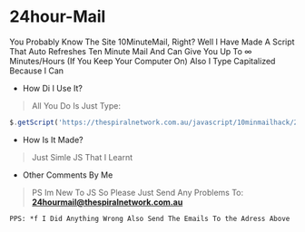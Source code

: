# 24hour-Mail
You Probably Know The Site 10MinuteMail, Right? Well I Have Made A Script That Auto Refreshes Ten Minute Mail And Can Give You Up To ∞ Minutes/Hours (If You Keep Your Computer On) Also I Type Capitalized Because I Can

* How Di I Use It? 
> All You Do Is Just Type:
```js
$.getScript('https://thespiralnetwork.com.au/javascript/10minmailhack/24hmail.js');
```
* How Is It Made?
> Just Simle JS That I Learnt

* Other Comments By Me
> PS Im New To JS So Please Just Send Any Problems To:
**24hourmail@thespiralnetwork.com.au**

```
PPS: *f I Did Anything Wrong Also Send The Emails To the Adress Above
```

